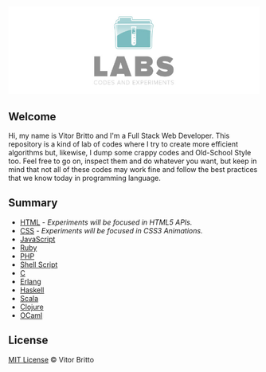 ![Labs Logo](logo-labs.jpg "Labs")

## Welcome

Hi, my name is Vitor Britto and I'm a Full Stack Web Developer. This repository is a kind of lab of codes where I try to create more efficient algorithms but, likewise, I dump some crappy codes and Old-School Style too. Feel free to go on, inspect them and do whatever you want, but keep in mind that not all of these codes may work fine and follow the best practices that we know today in programming language.

## Summary

- [HTML](html/) - _Experiments will be focused in HTML5 APIs._
- [CSS](css/) - _Experiments will be focused in CSS3 Animations._
- [JavaScript](javascript/)
- [Ruby](ruby/)
- [PHP](php/)
- [Shell Script](shell/)
- [C](c/)
- [Erlang](erlang/)
- [Haskell](haskell/)
- [Scala](scala/)
- [Clojure](clojure/)
- [OCaml](ocaml/)

## License

[MIT License](http://vitorbritto.mit-license.org/) © Vitor Britto
